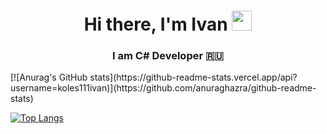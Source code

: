 

<!--
**koles111ivan/koles111ivan** is a ✨ _special_ ✨ repository because its `README.md` (this file) appears on your GitHub profile.

Here are some ideas to get you started:

- 🔭 I’m currently working on ...
- 🌱 I’m currently learning ...
- 👯 I’m looking to collaborate on ...
- 🤔 I’m looking for help with ...
- 💬 Ask me about ...
- 📫 How to reach me: ...
- 😄 Pronouns: ...
- ⚡ Fun fact: ...
-->
<h1 align="center">Hi there, I'm Ivan 
<img src="https://github.com/blackcater/blackcater/raw/main/images/Hi.gif" height="32"/></h1>
<h3 align="center">I am C# Developer 🇷🇺</h3>
[![Anurag's GitHub stats](https://github-readme-stats.vercel.app/api?username=koles111ivan)](https://github.com/anuraghazra/github-readme-stats)

[![Top Langs](https://github-readme-stats.vercel.app/api/top-langs/?username=koles111ivan)](https://github.com/anuraghazra/github-readme-stats)
